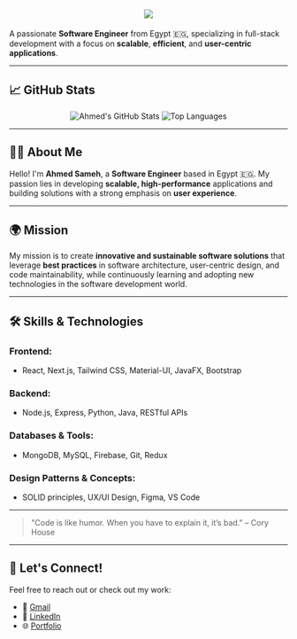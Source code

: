 <h1 align="center">
    <img src="https://readme-typing-svg.herokuapp.com/?font=Righteous&size=35&center=true&vCenter=true&width=500&height=70&duration=4000&lines=Hi+There!+👋;+I'm+Ahmed+Sameh!;" />
</h1>


A passionate **Software Engineer** from Egypt 🇪🇬, specializing in full-stack development with a focus on **scalable**, **efficient**, and **user-centric applications**.

---

## 📈 GitHub Stats

<div align="center">
    <img src="https://github-readme-stats.vercel.app/api?username=ahmeddsameh-glitch&show_icons=true&theme=radical" alt="Ahmed's GitHub Stats" />
    <img src="https://github-readme-stats.vercel.app/api/top-langs/?username=ahmeddsameh-glitch&layout=compact&theme=radical" alt="Top Languages" />
</div>

---

## 👨‍💻 About Me

Hello! I'm **Ahmed Sameh**, a **Software Engineer** based in Egypt 🇪🇬. My passion lies in developing **scalable, high-performance** applications and building solutions with a strong emphasis on **user experience**.

---

## 🌍 Mission

My mission is to create **innovative and sustainable software solutions** that leverage **best practices** in software architecture, user-centric design, and code maintainability, while continuously learning and adopting new technologies in the software development world.

---

## 🛠️ Skills & Technologies

### Frontend:
- React, Next.js, Tailwind CSS, Material-UI, JavaFX, Bootstrap

### Backend:
- Node.js, Express, Python, Java, RESTful APIs

### Databases & Tools:
- MongoDB, MySQL, Firebase, Git, Redux

### Design Patterns & Concepts:
- SOLID principles, UX/UI Design, Figma, VS Code

---
> "Code is like humor. When you have to explain it, it’s bad." – Cory House
---

## 🤝 Let's Connect!

Feel free to reach out or check out my work:

- 📧 [Gmail](mailto:a.samehpsn@gmail.com)
- 💼 [LinkedIn](https://www.linkedin.com/in/ahmed-sameh-3a8a55290)
- 🌐 [Portfolio](https://ahmeddsameh-glitch.github.io)
